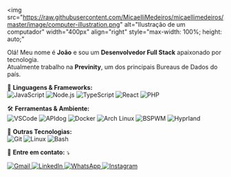 <img 
  src="https://raw.githubusercontent.com/MicaelliMedeiros/micaellimedeiros/master/image/computer-illustration.png" 
  alt="Ilustração de um computador" 
  width="400px" 
  align="right" 
  style="max-width: 100%; height: auto;"
>

<p align="left"> 
  Olá! Meu nome é <strong>João</strong> e sou um <strong>Desenvolvedor Full Stack</strong> apaixonado por tecnologia.<br>
  Atualmente trabalho na <strong>Previnity</strong>, um dos principais Bureaus de Dados do país.
</p>

<p align="left">
  🦄 <strong>Linguagens &amp; Frameworks:</strong><br>
  <img src="https://img.shields.io/badge/-JavaScript-F7DF1E?style=flat-square&logo=javascript&logoColor=black" alt="JavaScript"/>
  <img src="https://img.shields.io/badge/-Node.js-339933?style=flat-square&logo=node.js&logoColor=white" alt="Node.js"/>
  <img src="https://img.shields.io/badge/-TypeScript-3178C6?style=flat-square&logo=typescript&logoColor=white" alt="TypeScript"/>
  <img src="https://img.shields.io/badge/-React-61DAFB?style=flat-square&logo=react&logoColor=black" alt="React"/>
  <img src="https://img.shields.io/badge/-PHP-777BB4?style=flat-square&logo=php&logoColor=white" alt="PHP"/>
</p>

<p align="left">
  🛠️ <strong>Ferramentas &amp; Ambiente:</strong><br>
  <img src="https://img.shields.io/badge/-VSCode-007ACC?style=flat-square&logo=visual-studio-code&logoColor=white" alt="VSCode"/>
  <img src="https://img.shields.io/badge/-APIdog-000000?style=flat-square&logo=api&logoColor=white" alt="APIdog"/>
  <img src="https://img.shields.io/badge/-Docker-2496ED?style=flat-square&logo=docker&logoColor=white" alt="Docker"/>
  <img src="https://img.shields.io/badge/-Arch%20Linux-1793D1?style=flat-square&logo=arch-linux&logoColor=white" alt="Arch Linux"/>
  <img src="https://img.shields.io/badge/-BSPWM-000000?style=flat-square&logo=bspwm&logoColor=white" alt="BSPWM"/>
  <img src="https://img.shields.io/badge/-Hyprland-06B6D4?style=flat-square&logo=&logoColor=white" alt="Hyprland"/>
</p>

<p align="left">
  💼 <strong>Outras Tecnologias:</strong><br>
  <img src="https://img.shields.io/badge/-Git-F05032?style=flat-square&logo=git&logoColor=white" alt="Git"/>
  <img src="https://img.shields.io/badge/-Linux-FCC624?style=flat-square&logo=linux&logoColor=black" alt="Linux"/>
  <img src="https://img.shields.io/badge/-Bash-4EAA25?style=flat-square&logo=gnu-bash&logoColor=white" alt="Bash"/>
</p>

<p align="left">
  💌 <strong>Entre em contato:</strong> ⤵️
</p>

<p align="left">
  <a href="mailto:prucorp23@gmail.com" title="Gmail">
    <img src="https://img.shields.io/badge/-Gmail-FF0000?style=flat-square&logo=gmail&logoColor=white" alt="Gmail">
  </a>
  <a href="https://www.linkedin.com/in/joao-vitor-ferreira-br/" title="LinkedIn">
    <img src="https://img.shields.io/badge/-LinkedIn-0e76a8?style=flat-square&logo=linkedin&logoColor=white" alt="LinkedIn">
  </a>
  <a href="https://wa.me/19996827401?text=Ol%C3%A1%2C%20Tudo%20bem%3F%20Encontrei%20seu%20contato%20pelo%20perfil%20do%20Github." title="WhatsApp">
    <img src="https://img.shields.io/badge/-WhatsApp-25D366?style=flat-square&logo=whatsapp&logoColor=white" alt="WhatsApp">
  </a>
  <a href="https://instagram.com/joaovitor.jp/" title="Instagram">
    <img src="https://img.shields.io/badge/-Instagram-E4405F?style=flat-square&logo=instagram&logoColor=white" alt="Instagram">
  </a>
</p>
